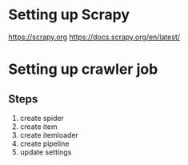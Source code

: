 # Setting up Scrapy
https://scrapy.org
https://docs.scrapy.org/en/latest/


# Setting up crawler job

## Steps

1. create spider
1. create item
1. create itemloader
1. create pipeline
1. update settings
